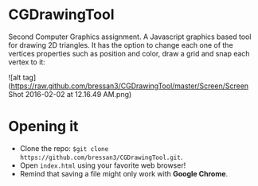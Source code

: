 # CGDrawingTool

Second Computer Graphics assignment. A Javascript graphics based tool for drawing 2D triangles. It has the option to change each one of the vertices properties such as position and color, draw a grid and snap each vertex to it:

![alt tag](https://raw.github.com/bressan3/CGDrawingTool/master/Screen/Screen Shot 2016-02-02 at 12.16.49 AM.png)

# Opening it

- Clone the repo: `$git clone https://github.com/bressan3/CGDrawingTool.git`.
- Open `index.html` using your favorite web browser!
- Remind that saving a file might only work with **Google Chrome**.
